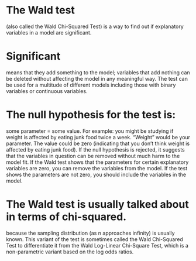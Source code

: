 # The Wald test 
(also called the Wald Chi-Squared Test) is a way to find out if explanatory variables in a model are significant.

# Significant 
means that they add something to the model; variables that add nothing can be deleted without affecting the model in any meaningful way. The test can be used for a multitude of different models including those with binary variables or continuous variables.

# The null hypothesis for the test is: 
some parameter = some value. 
For example:
you might be studying if weight is affected by eating junk food twice a week. “Weight” would be your parameter. The value could be zero (indicating that you don’t think weight is affected by eating junk food). If the null hypothesis is rejected, it suggests that the variables in question can be removed without much harm to the model fit. 
If the Wald test shows that the parameters for certain explanatory variables are zero, you can remove the variables from 
the model. If the test shows the parameters are not zero, you should include the variables in the model. 

# The Wald test is usually talked about in terms of chi-squared.
because the sampling distribution (as n approaches infinity) is usually known. This variant of the test is sometimes called the Wald Chi-Squared Test to differentiate it from the Wald Log-Linear Chi-Square Test, which is a non-parametric variant based on the log odds ratios.
